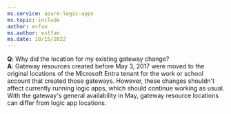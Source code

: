 ```yaml
---
ms.service: azure-logic-apps
ms.topic: include
author: ecfan
ms.author: estfan
ms.date: 10/15/2022
---
```


**Q**: Why did the location for my existing gateway change? <br/>
**A**: Gateway resources created before May 3, 2017 were moved to the original locations of the Microsoft Entra tenant for the work or school account that created those gateways. However, these changes shouldn't affect currently running logic apps, which should continue working as usual. With the gateway's general availability in May, gateway resource locations can differ from logic app locations.
